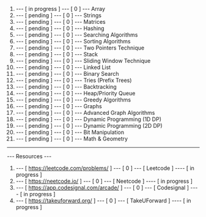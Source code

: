 1.  --- [ in progress ] --- [ 0 ] --- Array
2.  --- [   pending   ] --- [ 0 ] --- Strings
3.  --- [   pending   ] --- [ 0 ] --- Matrices
4.  --- [   pending   ] --- [ 0 ] --- Hashing
5.  --- [   pending   ] --- [ 0 ] --- Searching Algorithms
6.  --- [   pending   ] --- [ 0 ] --- Sorting Algorithms
7.  --- [   pending   ] --- [ 0 ] --- Two Pointers Technique
8.  --- [   pending   ] --- [ 0 ] --- Stack
9.  --- [   pending   ] --- [ 0 ] --- Sliding Window Technique
10. --- [   pending   ] --- [ 0 ] --- Linked List
11. --- [   pending   ] --- [ 0 ] --- Binary Search
12. --- [   pending   ] --- [ 0 ] --- Tries (Prefix Trees)
13. --- [   pending   ] --- [ 0 ] --- Backtracking
14. --- [   pending   ] --- [ 0 ] --- Heap/Priority Queue
15. --- [   pending   ] --- [ 0 ] --- Greedy Algorithms
16. --- [   pending   ] --- [ 0 ] --- Graphs
17. --- [   pending   ] --- [ 0 ] --- Advanced Graph Algorithms
18. --- [   pending   ] --- [ 0 ] --- Dynamic Programming (1D DP)
19. --- [   pending   ] --- [ 0 ] --- Dynamic Programming (2D DP)
20. --- [   pending   ] --- [ 0 ] --- Bit Manipulation
21. --- [   pending   ] --- [ 0 ] --- Math & Geometry

-----------------------------------------------------------------------

--- Resources ---

1. --- [    https://leetcode.com/problems/       ] --- [ 0 ] --- [   Leetcode       ] ---- [  in progress  ]
2. --- [    https://neetcode.io/                 ] --- [ 0 ] --- [   Neetcode       ] ---- [  in progress  ]
3. --- [    https://app.codesignal.com/arcade/   ] --- [ 0 ] --- [   Codesignal     ] ---- [  in progress  ]
4. --- [    https://takeuforward.org/            ] --- [ 0 ] --- [   TakeUForward   ] ---- [  in progress  ]
